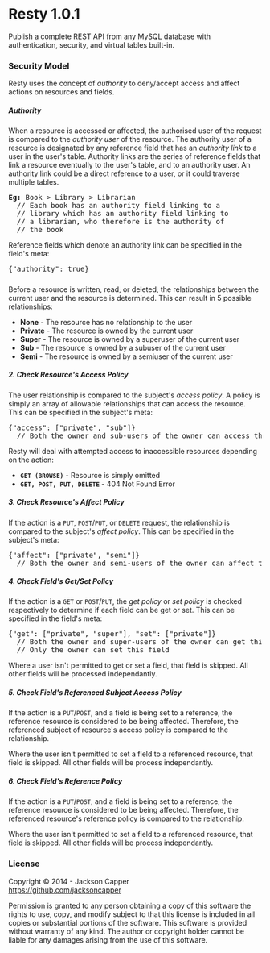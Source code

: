<h1>Resty 1.0.1</h1>
<p>Publish a complete REST API from any MySQL database with authentication, security, and virtual tables built-in.</p>

<h3>Security Model</h3>
<p>Resty uses the concept of <em>authority</em> to deny/accept access and affect actions on resources and fields.</p>

<h5>Authority</h5>
<p>When a resource is accessed or affected, the authorised user of the request is compared to the <em>authority user</em> of the resource. The authority user of a resource is designated by any reference field that has an <em>authority link</em> to a user in the user's table. Authority links are the series of reference fields that link a resource eventually to the user's table, and to an authority user. An authority link could be a direct reference to a user, or it could traverse multiple tables.</p>
<pre><strong>Eg:</strong> Book > Library > Librarian
  // Each book has an authority field linking to a
  // library which has an authority field linking to
  // a librarian, who therefore is the authority of
  // the book</pre>
<p>Reference fields which denote an authority link can be specified in the field's meta:</p>
<pre>{"authority": true}</pre>

<h5></h5>
<p>Before a resource is written, read, or deleted, the relationships between the current user and the resource is determined. This can result in 5 possible relationships:</p>
<ul>
  <li><strong>None</strong> - The resource has no relationship to the user
  <li><strong>Private</strong> - The resource is owned by the current user</li>
  <li><strong>Super</strong> - The resource is owned by a superuser of the current user</li>
  <li><strong>Sub</strong> - The resource is owned by a subuser of the current user</li>
  <li><strong>Semi</strong> - The resource is owned by a semiuser of the current user</li>
</ul>

<h5>2. Check Resource's Access Policy</h5>
<p>The user relationship is compared to the subject's <em>access policy</em>. A policy is simply an array of allowable relationships that can access the resource. This can be specified in the subject's meta:</p>
<pre>{"access": ["private", "sub"]}
  // Both the owner and sub-users of the owner can access these resources</pre>
<p>Resty will deal with attempted access to inaccessible resources depending on the action:</p>
<ul>
  <li><strong><code>GET (BROWSE)</code></strong> - Resource is simply omitted</li>
  <li><strong><code>GET, POST, PUT, DELETE</code></strong> - 404 Not Found Error</li>
</ul>

<h5>3. Check Resource's Affect Policy</h5>
<p>If the action is a <code>PUT</code>, <code>POST</code>/<code>PUT</code>, or <code>DELETE</code> request, the relationship is compared to the subject's <em>affect policy</em>. This can be specified in the subject's meta:</p>
<pre>{"affect": ["private", "semi"]}
  // Both the owner and semi-users of the owner can affect this resource</pre>
  
<h5>4. Check Field's Get/Set Policy</h5>
<p>If the action is a <code>GET</code> or <code>POST</code>/<code>PUT</code>, the <em>get policy</em> or <em>set policy</em> is checked respectively to determine if each field can be get or set. This can be specified in the field's meta:</p>
<pre>{"get": ["private", "super"], "set": ["private"]}
  // Both the owner and super-users of the owner can get this field
  // Only the owner can set this field</pre>
<p>Where a user isn't permitted to get or set a field, that field is skipped. All other fields will be processed independantly.</p>
  
<h5>5. Check Field's Referenced Subject Access Policy</h5>
<p>If the action is a <code>PUT</code>/<code>POST</code>, and a field is being set to a reference, the reference resource is considered to be being affected. Therefore, the referenced subject of resource's access policy is compared to the relationship.</p>
<p>Where the user isn't permitted to set a field to a referenced resource, that field is skipped. All other fields will be process independantly.</p>

<h5>6. Check Field's Reference Policy</h5>
<p>If the action is a <code>PUT</code>/<code>POST</code>, and a field is being set to a reference, the reference resource is considered to be being affected. Therefore, the referenced resource's reference policy is compared to the relationship.</p>
<p>Where the user isn't permitted to set a field to a referenced resource, that field is skipped. All other fields will be process independantly.</p>

<h3>License</h3>
<p>Copyright © 2014 - Jackson Capper<br/><a href='https://github.com/jacksoncapper' target='_blank'>https://github.com/jacksoncapper</a></p>
<p>Permission is granted to any person obtaining a copy of this software the rights to use, copy, and modify subject to that this license is included in all copies or substantial portions of the software. This software is provided without warranty of any kind. The author or copyright holder cannot be liable for any damages arising from the use of this software.</p>
